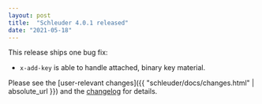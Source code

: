 ```yaml
---
layout: post
title:  "Schleuder 4.0.1 released"
date: "2021-05-18"
---
```


This release ships one bug fix:

* `x-add-key` is able to handle attached, binary key material.

Please see the [user-relevant changes]({{ "schleuder/docs/changes.html" | absolute_url }}) and the [changelog](https://0xacab.org/schleuder/schleuder/blob/main/CHANGELOG.md#401-2021-05-18) for details.
